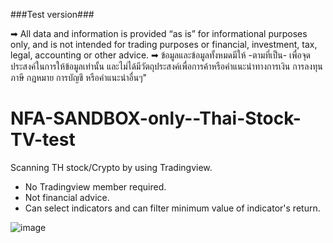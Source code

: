 ###Test version###

➡  All data and information is provided “as is” for informational purposes only, and is not intended for trading purposes or financial, investment, tax, legal, accounting or other advice.
➡  ข้อมูลและข้อมูลทั้งหมดมีให้ -ตามที่เป็น- เพื่อจุดประสงค์ในการให้ข้อมูลเท่านั้น และไม่ได้มีวัตถุประสงค์เพื่อการค้าหรือคำแนะนำทางการเงิน การลงทุน ภาษี กฎหมาย การบัญชี หรือคำแนะนำอื่นๆ"

# NFA-SANDBOX-only--Thai-Stock-TV-test

Scanning TH stock/Crypto by using Tradingview.
- No Tradingview member required.
- Not financial advice.
- Can select indicators and can filter minimum value of indicator's return.

![image](https://user-images.githubusercontent.com/112412574/193462646-0c3d3dda-296b-4b91-ac1b-31008d01f8f0.png)
